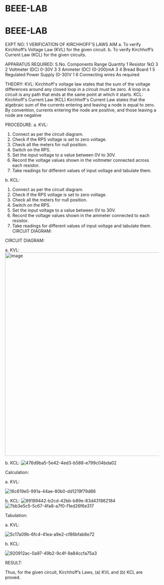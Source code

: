 # BEEE-LAB
# BEEE-LAB

EXPT NO: 1	VERIFICATION OF KIRCHHOFF’S LAWS
AIM
a.   To verify Kirchhoff’s Voltage Law (KVL) for the given circuit. 
b.   To verify Kirchhoff’s Current Law (KCL) for the given circuits.

APPARATUS REQUIRED:
S.No.	Components	Range	Quantity
1	Resistor	1kΩ	3
2	Voltmeter (DC)	0-30V	3
3	Ammeter (DC)	(0-200)mA	3
4	Bread Board		1
5	Regulated Power Supply	(0-30)V	1
6	Connecting wires		As required

THEORY:
KVL: Kirchhoff's voltage law states that the sum of the voltage differences around any closed loop in a circuit must be zero. A loop in a circuit is any path that ends at the same point at which it starts.
KCL:
Kirchhoff's Current Law (KCL) Kirchhoff's Current Law states that the algebraic sum of the currents entering and leaving a node is equal to zero. By convention, currents entering the node are positive, and those leaving a node are negative


PROCEDURE:
a.   KVL:
1.   Connect as per the circuit diagram.
2.   Check if the RPS voltage is set to zero voltage.
3.   Check all the meters for null position.
4.   Switch on the RPS.
5.   Set the input voltage to a value between 0V to 30V.
6.   Record the voltage values shown in the voltmeter connected across each resistor.
7.   Take readings for different values of input voltage and tabulate them.


b.  KCL:
1.   Connect as per the circuit diagram.
2.   Check if the RPS voltage is set to zero voltage.
3.   Check all the meters for null position.
4.   Switch on the RPS.
5.   Set the input voltage to a value between 0V to 30V.
6.   Record the voltage values shown in the ammeter connected to each resistor.
7.   Take readings for different values of input voltage and tabulate them. 
CIRCUIT DIAGRAM:

CIRCUIT DIAGRAM:


a.   KVL:
 <img width="1070" height="666" alt="image" src="https://github.com/user-attachments/assets/530b8cfc-6d63-4600-8602-fa6683dbd8ef" />



b.  KCL:
 ![476d9ba5-5e42-4ed3-b588-e799c04bda02](https://github.com/user-attachments/assets/ed349e75-eea6-45fb-87b5-83d98cb2a0de)


Calculation:

a.   KVL:
 
![16c619e5-991a-44ae-80b0-dd1219f79d86](https://github.com/user-attachments/assets/4b116954-c4a2-488d-b02d-c3aaee5834c8)


b.  KCL:
![99189442-b2cd-42bb-b89e-83d431862184](https://github.com/user-attachments/assets/666b20d7-363b-4a34-8ccf-3ae36d599fc4)
![7bb3e5c5-5c67-4fa8-a7f0-f1ed26f6e317](https://github.com/user-attachments/assets/73243d40-9228-4db0-9da1-8de03ca4c1b1)




Tabulation:

a.   KVL:
 
![5c17a09b-6fc4-41ea-a9e2-cf86bfab8e72](https://github.com/user-attachments/assets/d46f2778-5f1a-4b3e-8b40-ae8336d7b5b1)


b.  KCL:

![920912ac-0a97-49b2-9c4f-9a84ccfa75a3](https://github.com/user-attachments/assets/a1d64ebe-ea5e-4582-ab2d-dd0a0aa8ab72)


RESULT:

Thus, for the given circuit, Kirchhoff’s Laws, (a) KVL and (b) KCL are proved.
